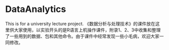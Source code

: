 # DataAnalytics
This is for a university lecture project.
《数据分析与处理技术》的课件放在这里供大家使用，以实验开头的是R语言上机操作课件，附录1、2、3中收集和整理了一些用到的数据、包和其他命令。由于课件中经常发现一些小毛病，欢迎大家一同修改。
